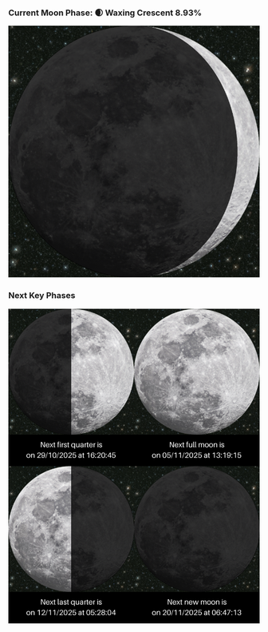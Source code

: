 ### Current Moon Phase: 🌒 Waxing Crescent 8.93%
![Moon Phase](moonphase.png)
### Next Key Phases
![Gallery](gallery.png)
